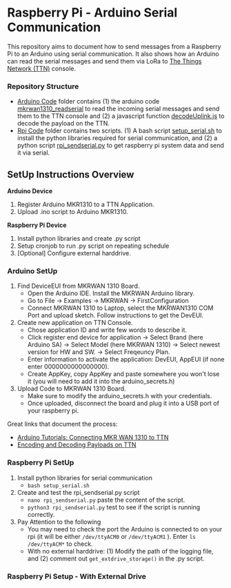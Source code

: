 # Raspberry Pi - Arduino Serial Communication 

This repository aims to document how to send messages from a Raspberry Pi to an Arduino using serial communication. It also shows how an Arduino can read the serial messages and send them via LoRa to [The Things Network (TTN)](https://console.cloud.thethings.network/) console. 

### Repository Structure
- [Arduino Code](/Arduino%20Code/) folder contains (1) the arduino code [mkrwan1310_readserial](/Arduino%20Code/mkrwan1310_readserial) to read the incoming serial messages and send them to the TTN console and (2) a javascript function [decodeUplink.js](/Arduino%20Code/decodeUplink.js) to decode the payload on the TTN.
- [Rpi Code](/RPi%20Code/) folder contains two scripts. (1) A bash script [setup_serial.sh](/RPi%20Code/setup_serial.sh) to install the python libraries required for serial communication, and (2) a python script [rpi_sendserial.py](/RPi%20Code/rpi_sendserial.py) to get raspberry pi system data and send it via serial. 

## SetUp Instructions Overview
**Arduino Device**
1. Register Arduino MKR1310 to a TTN Application.
2. Upload .ino script to Arduino MKR1310.

**Raspberry Pi Device**
1. Install python libraries and create .py script
2. Setup cronjob to run .py script on repeating schedule
3. [Optional] Configure external harddrive.

### Arduino SetUp 
1. Find DeviceEUI from MKRWAN 1310 Board. 
    - Open the Arduino IDE. Install the MKRWAN Arduino library.
    - Go to File -> Examples -> MKRWAN -> FirstConfiguration 
    - Connect MKRWAN 1310 to Laptop, select the MKRWAN1310 COM Port and upload sketch. Follow instructions to get the DevEUI. 
2. Create new application on TTN Console.
    - Chose application ID and write few words to describe it. 
    - Click register end device for application -> Select Brand (here Arduino SA) -> Select Model (here MKRWAN 1310) -> Select newest version for HW and SW. -> Select Freqeuncy Plan. 
    - Enter information to activate the application: DevEUI, AppEUI (if none enter 0000000000000000). 
    - Create AppKey, copy AppKey and paste somewhere you won't lose it (you will need to add it into the arduino_secrets.h) 
3. Upload Code to MKRWAN 1310 Board. 
    - Make sure to modify the arduino_secrets.h with your credentials.
    - Once uploaded, disconnect the board and plug it into a USB port of your raspberry pi. 

Great links that document the process: 
- [Arduino Tutorials: Connecting MKR WAN 1310 to TTN](https://docs.arduino.cc/tutorials/mkr-wan-1310/the-things-network)
- [Encoding and Decoding Payloads on TTN](https://core-electronics.com.au/guides/encoding-and-decoding-payloads-on-the-things-network/)

### Raspberry Pi SetUp
1. Install python libraries for serial communication
    - `bash setup_serial.sh`
2. Create and test the rpi_sendserial.py script
    - `nano rpi_sendserial.py` paste the content of the script. 
    - `python3 rpi_sendserial.py` test to see if the script is running correctly.
3. Pay Attention to the following
    - You may need to check the port the Arduino is connected to on your rpi (it will be either `/dev/ttyACM0` or `/dev/ttyACM1` ). Enter `ls /dev/ttyACM*` to check. 
    - With no external harddrive: (1) Modify the path of the logging file, and (2) comment out `get_extdrive_storage()` in the .py script. 


### Raspberry Pi Setup - With External Drive


